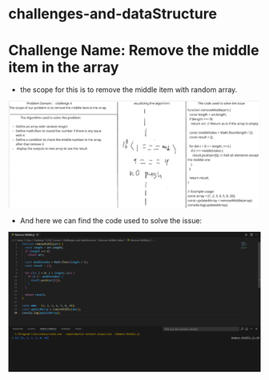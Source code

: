 # challenges-and-dataStructure


# Challenge Name: Remove the middle item in the array
* the scope for this is to remove the middle item with random array.

![Remove](challenge-4.png)

* And here we can find the code used to solve the issue:

![output](Remove-middle-item.png)

